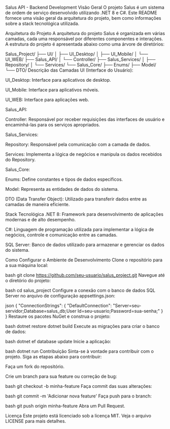 Salus API - Backend Development
Visão Geral
O projeto Salus é um sistema de ordem de serviço desenvolvido utilizando .NET 8 e C#. Este README fornece uma visão geral da arquitetura do projeto, bem como informações sobre a stack tecnológica utilizada.

Arquitetura do Projeto
A arquitetura do projeto Salus é organizada em várias camadas, cada uma responsável por diferentes componentes e interações. A estrutura do projeto é apresentada abaixo como uma árvore de diretórios:

Salus_Project/
├── UI/
│   ├── UI_Desktop/
│   ├── UI_Mobile/
│   └── UI_WEB/
├── Salus_API/
│   └── Controller/
├── Salus_Services/
│   ├── Repository/
│   └── Services/
└── Salus_Core/
    ├── Enums/
    ├── Model/
    └── DTO/
Descrição das Camadas
UI (Interface do Usuário):

UI_Desktop: Interface para aplicativos de desktop.

UI_Mobile: Interface para aplicativos móveis.

UI_WEB: Interface para aplicações web.

Salus_API:

Controller: Responsável por receber requisições das interfaces de usuário e encaminhá-las para os serviços apropriados.

Salus_Services:

Repository: Responsável pela comunicação com a camada de dados.

Services: Implementa a lógica de negócios e manipula os dados recebidos do Repository.

Salus_Core:

Enums: Define constantes e tipos de dados específicos.

Model: Representa as entidades de dados do sistema.

DTO (Data Transfer Object): Utilizado para transferir dados entre as camadas de maneira eficiente.

Stack Tecnológica
.NET 8: Framework para desenvolvimento de aplicações modernas e de alto desempenho.

C#: Linguagem de programação utilizada para implementar a lógica de negócios, controle e comunicação entre as camadas.

SQL Server: Banco de dados utilizado para armazenar e gerenciar os dados do sistema.

Como Configurar o Ambiente de Desenvolvimento
Clone o repositório para a sua máquina local:

bash
git clone https://github.com/seu-usuario/salus_project.git
Navegue até o diretório do projeto:

bash
cd salus_project
Configure a conexão com o banco de dados SQL Server no arquivo de configuração appsettings.json:

json
{
    "ConnectionStrings": {
        "DefaultConnection": "Server=seu-servidor;Database=salus_db;User Id=seu-usuario;Password=sua-senha;"
    }
}
Restaure os pacotes NuGet e construa o projeto:

bash
dotnet restore
dotnet build
Execute as migrações para criar o banco de dados:

bash
dotnet ef database update
Inicie a aplicação:

bash
dotnet run
Contribuição
Sinta-se à vontade para contribuir com o projeto. Siga as etapas abaixo para contribuir:

Faça um fork do repositório.

Crie um branch para sua feature ou correção de bug:

bash
git checkout -b minha-feature
Faça commit das suas alterações:

bash
git commit -m 'Adicionar nova feature'
Faça push para o branch:

bash
git push origin minha-feature
Abra um Pull Request.

Licença
Este projeto está licenciado sob a licença MIT. Veja o arquivo LICENSE para mais detalhes.
